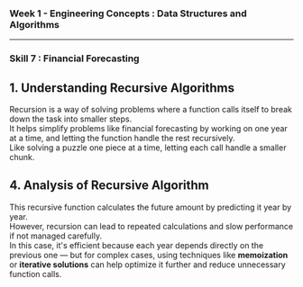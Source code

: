 ### Week 1 - Engineering Concepts : Data Structures and Algorithms
---
### Skill 7 : Financial Forecasting


## 1. Understanding Recursive Algorithms

Recursion is a way of solving problems where a function calls itself to break down the task into smaller steps.  
It helps simplify problems like financial forecasting by working on one year at a time, and letting the function handle the rest recursively.  
Like solving a puzzle one piece at a time, letting each call handle a smaller chunk.


## 4. Analysis of Recursive Algorithm

This recursive function calculates the future amount by predicting it year by year.  
However, recursion can lead to repeated calculations and slow performance if not managed carefully.  
In this case, it's efficient because each year depends directly on the previous one — but for complex cases, using techniques like **memoization** or **iterative solutions** can help optimize it further and reduce unnecessary function calls.
